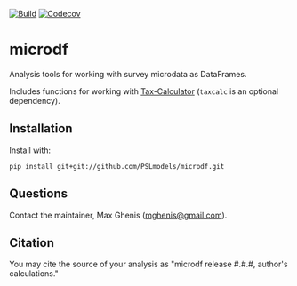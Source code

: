 [![Build](https://github.com/PSLmodels/microdf/workflows/Build%20and%20test%20[Python%203.6,%203.7,%203.8]/badge.svg)](https://github.com/PSLmodels/microdf/actions?query=workflow%3A%22Build+and+test+%5BPython+3.6%2C+3.7%2C+3.8%5D%22)
[![Codecov](https://codecov.io/gh/PSLmodels/microdf/branch/master/graph/badge.svg)](https://codecov.io/gh/PSLmodels/microdf)

# microdf
Analysis tools for working with survey microdata as DataFrames.

Includes functions for working with [Tax-Calculator](https://github.com/PSLmodels/Tax-Calculator) (`taxcalc` is an optional dependency).

## Installation
Install with:

    pip install git+git://github.com/PSLmodels/microdf.git

## Questions
Contact the maintainer, Max Ghenis (mghenis@gmail.com).

## Citation
You may cite the source of your analysis as "microdf release #.#.#, author's calculations."
